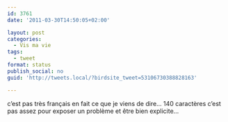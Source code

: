 ```yaml
---
id: 3761
date: '2011-03-30T14:50:05+02:00'

layout: post
categories:
  - Vis ma vie
tags:
  - tweet
format: status
publish_social: no
guid: 'http://tweets.local/?birdsite_tweet=53106730388828163'

---
```


c’est pas très français en fait ce que je viens de dire… 140 caractères c’est pas assez pour exposer un problème et être bien explicite…